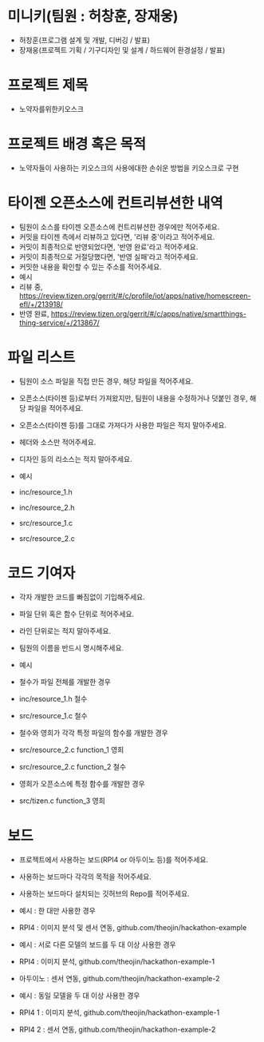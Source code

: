 # 미니키(팀원 : 허창훈, 장재웅)
 * 허창훈(프로그램 설계 및 개발, 디버깅 / 발표)
 * 장재웅(프로젝트 기획 / 기구디자인 및 설계  / 하드웨어 환경설정 / 발표)

# 프로젝트 제목 
 * 노약자를위한키오스크

# 프로젝트 배경 혹은 목적 
 * 노약자들이 사용하는 키오스크의 사용에대한 손쉬운 방법을 키오스크로 구현 

# 타이젠 오픈소스에 컨트리뷰션한 내역
 * 팀원이 소스를 타이젠 오픈소스에 컨트리뷰션한 경우에만 적어주세요. 
 * 커밋을 타이젠 측에서 리뷰하고 있다면, '리뷰 중'이라고 적어주세요. 
 * 커밋이 최종적으로 반영되었다면, '반영 완료'라고 적어주세요. 
 * 커밋이 최종적으로 거절당했다면, '반영 실패'라고 적어주세요. 
 * 커밋한 내용을 확인할 수 있는 주소를 적어주세요. 
 * 예시 
 * 리뷰 중, https://review.tizen.org/gerrit/#/c/profile/iot/apps/native/homescreen-efl/+/213918/ 
 * 반영 완료, https://review.tizen.org/gerrit/#/c/apps/native/smartthings-thing-service/+/213867/ 

# 파일 리스트 
 * 팀원이 소스 파일을 직접 만든 경우, 해당 파일을 적어주세요. 
 * 오픈소스(타이젠 등)로부터 가져왔지만, 팀원이 내용을 수정하거나 덧붙인 경우, 해당 파일을 적어주세요. 
 * 오픈소스(타이젠 등)를 그대로 가져다가 사용한 파일은 적지 말아주세요. 
 * 헤더와 소스만 적어주세요. 
 * 디자인 등의 리소스는 적지 말아주세요. 

 * 예시 
 * inc/resource_1.h 
 * inc/resource_2.h 
 * src/resource_1.c 
 * src/resource_2.c 

# 코드 기여자 
 * 각자 개발한 코드를 빠짐없이 기입해주세요. 
 * 파일 단위 혹은 함수 단위로 적어주세요. 
 * 라인 단위로는 적지 말아주세요. 
 * 팀원의 이름을 반드시 명시해주세요. 
  
 * 예시 
 * 철수가 파일 전체를 개발한 경우 
 * inc/resource_1.h 철수 
 * src/resource_1.c 철수 
 * 철수와 영희가 각각 특정 파일의 함수를 개발한 경우 
 * src/resource_2.c function_1 영희 
 * src/resource_2.c function_2 철수 
 * 영희가 오픈소스에 특정 함수를 개발한 경우 
 * src/tizen.c function_3 영희 
  
 # 보드 
  * 프로젝트에서 사용하는 보드(RPI4 or 아두이노 등)를 적어주세요. 
  * 사용하는 보드마다 각각의 목적을 적어주세요. 
  * 사용하는 보드마다 설치되는 깃허브의 Repo를 적어주세요. 

  * 예시 : 한 대만 사용한 경우 
  * RPI4 : 이미지 분석 및 센서 연동, github.com/theojin/hackathon-example 

  * 예시 : 서로 다른 모델의 보드를 두 대 이상 사용한 경우 
  * RPI4 : 이미지 분석, github.com/theojin/hackathon-example-1 
  * 아두이노 : 센서 연동, github.com/theojin/hackathon-example-2 

  * 예시 : 동일 모델을 두 대 이상 사용한 경우 
  * RPI4 1 : 이미지 분석, github.com/theojin/hackathon-example-1 
  * RPI4 2 : 센서 연동, github.com/theojin/hackathon-example-2 



